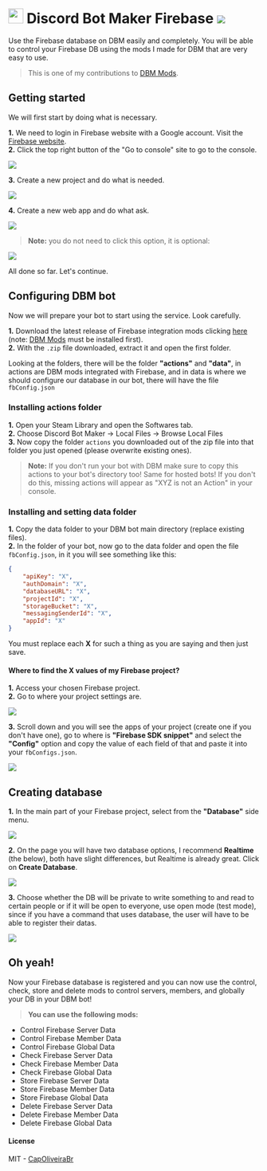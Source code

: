# <img src="https://silversunset.net/dbm/favicon.ico" width="30px"> Discord Bot Maker Firebase <img src="https://www.gstatic.com/devrel-devsite/v8f8534a0a1ecc2d4b6b0eedc98ca141494b3da7c06f14d0cf00ab540f6319b4f/firebase/images/favicon.png">

Use the Firebase database on DBM easily and completely. You will be able to control your Firebase DB using the mods I made for DBM that are very easy to use.

> This is one of my contributions to [DBM Mods](https://github.com/Discord-Bot-Maker-Mods/DBM-Mods).

## Getting started

We will first start by doing what is necessary.

**1.** We need to login in Firebase website with a Google account. Visit the [Firebase website](https://firebase.com).<br>
**2.** Click the top right button of the "Go to console" site to go to the console.

![](https://i.imgur.com/Z1FONuA.png)<br>

**3.** Create a new project and do what is needed.

![](https://i.imgur.com/8ykgybu.png)

**4.** Create a new web app and do what ask.

![](https://i.imgur.com/mVnfFtY.png)

> **Note:** you do not need to click this option, it is optional:

![](https://i.imgur.com/BL8J9T8.png)

All done so far. Let's continue.

## Configuring DBM bot

Now we will prepare your bot to start using the service. Look carefully.

**1.** Download the latest release of Firebase integration mods clicking [here](https://github.com/CapOliveiraBr/DBM-Firebase/archive/master.zip) (note: [DBM Mods](https://github.com/Discord-Bot-Maker-Mods/DBM-Mods) must be installed first).<br>
**2.** With the `.zip` file downloaded, extract it and open the first folder.

Looking at the folders, there will be the folder **"actions"** and **"data"**, in actions are DBM mods integrated with Firebase, and in data is where we should configure our database in our bot, there will have the file `fbConfig.json`

### Installing actions folder

**1.** Open your Steam Library and open the Softwares tab.<br>
**2.** Choose Discord Bot Maker → Local Files → Browse Local Files<br>
**3.** Now copy the folder `actions` you downloaded out of the zip file into that folder you just opened (please overwrite existing ones).

> **Note:** If you don't run your bot with DBM make sure to copy this actions to your bot's directory too! Same for hosted bots! If you don't do this, missing actions will appear as "XYZ is not an Action" in your console.

### Installing and setting data folder

**1.** Copy the data folder to your DBM bot main directory (replace existing files).<br>
**2.** In the folder of your bot, now go to the data folder and open the file `fbConfig.json`, in it you will see something like this:<br>
```json
{
    "apiKey": "X",
    "authDomain": "X",
    "databaseURL": "X",
    "projectId": "X",
    "storageBucket": "X",
    "messagingSenderId": "X",
    "appId": "X"
}
```
You must replace each **X** for such a thing as you are saying and then just save.

#### Where to find the X values of my Firebase project?

**1.** Access your chosen Firebase project.<br>
**2.** Go to where your project settings are.

![](https://i.imgur.com/7K25Hhi.png)

**3.** Scroll down and you will see the apps of your project (create one if you don't have one), go to where is **"Firebase SDK snippet"** and select the **"Config"** option and copy the value of each field of that and paste it into your `fbConfigs.json`.

![](https://i.imgur.com/3JHCaLW.png)

## Creating database

**1.** In the main part of your Firebase project, select from the **"Database"** side menu.

![](https://i.imgur.com/FwsqNkn.png)

**2.** On the page you will have two database options, I recommend **Realtime** (the below), both have slight differences, but Realtime is already great. Click on **Create Database**.

![](https://i.imgur.com/Uopser3.png)

**3.** Choose whether the DB will be private to write something to and read to certain people or if it will be open to everyone, use open mode (test mode), since if you have a command that uses database, the user will have to be able to register their datas.

![](https://i.imgur.com/fYRn462.png)

## Oh yeah!

Now your Firebase database is registered and you can now use the control, check, store and delete mods to control servers, members, and globally your DB in your DBM bot!

> **You can use the following mods:**

- Control Firebase Server Data
- Control Firebase Member Data
- Control Firebase Global Data
- Check Firebase Server Data
- Check Firebase Member Data
- Check Firebase Global Data
- Store Firebase Server Data
- Store Firebase Member Data
- Store Firebase Global Data
- Delete Firebase Server Data
- Delete Firebase Member Data
- Delete Firebase Global Data

#### License
MIT - [CapOliveiraBr](https://github.com/CapOliveiraBr)
